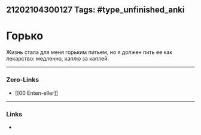21202104300127
Tags: #type_unfinished_anki 
---
# Горько

Жизнь стала для меня горьким питьем, но я должен пить ее как  <br>лекарство: медленно, каплю за каплей. 

---
### Zero-Links
- [[00 Enten-eller]]
---
### Links
-